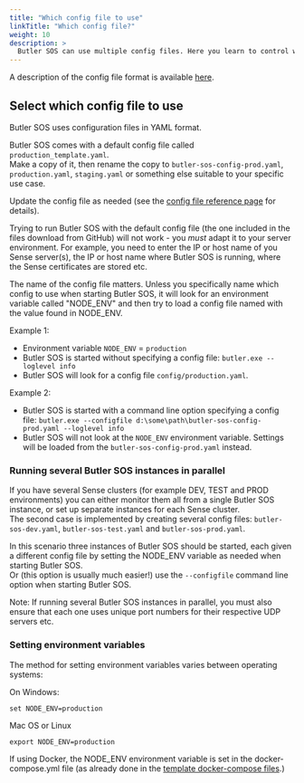 ```yaml
---
title: "Which config file to use"
linkTitle: "Which config file?"
weight: 10
description: >
  Butler SOS can use multiple config files. Here you learn to control which one is used by Butler SOS.
---
```


A description of the config file format is available [here](/docs/reference/config_file_format/).

## Select which config file to use

Butler SOS uses configuration files in YAML format.

Butler SOS comes with a default config file called `production_template.yaml`.  
Make a copy of it, then rename the copy to `butler-sos-config-prod.yaml`, `production.yaml`, `staging.yaml` or something else suitable to your specific use case.

Update the config file as needed (see the [config file reference page](/docs/reference/config_file_format/) for details).

Trying to run Butler SOS with the default config file (the one included in the files download from GitHub) will not work - you _must_ adapt it to your server environment. For example, you need to enter the IP or host name of you Sense server(s), the IP or host name where Butler SOS is running, where the Sense certificates are stored etc.

The name of the config file matters. Unless you specifically name which config to use when starting Butler SOS, it will look for an environment variable called "NODE_ENV" and then try to load a config file named with the value found in NODE_ENV.

Example 1:

- Environment variable `NODE_ENV` = `production`
- Butler SOS is started without specifying a config file: `butler.exe --loglevel info`
- Butler SOS will look for a config file `config/production.yaml`.

Example 2:

- Butler SOS is started with a command line option specifying a config file: `butler.exe --configfile d:\some\path\butler-sos-config-prod.yaml --loglevel info`
- Butler SOS will not look at the `NODE_ENV` environment variable. Settings will be loaded from the `butler-sos-config-prod.yaml` instead.

### Running several Butler SOS instances in parallel

If you have several Sense clusters (for example DEV, TEST and PROD environments) you can either monitor them all from a single Butler SOS instance, or set up separate instances for each Sense cluster.  
The second case is implemented by creating several config files: `butler-sos-dev.yaml`, `butler-sos-test.yaml` and `butler-sos-prod.yaml`.

In this scenario three instances of Butler SOS should be started, each given a different config file by setting the NODE_ENV variable as needed when starting Butler SOS.  
Or (this option is usually much easier!) use the `--configfile` command line option when starting Butler SOS.

Note: If running several Butler SOS instances in parallel, you must also ensure that each one uses unique port numbers for their respective UDP servers etc.

### Setting environment variables

The method for setting environment variables varies between operating systems:

On Windows:

    set NODE_ENV=production

Mac OS or Linux

    export NODE_ENV=production

If using Docker, the NODE_ENV environment variable is set in the docker-compose.yml file (as already done in the [template docker-compose files](https://github.com/ptarmiganlabs/butler-sos/tree/master/docs/docker-compose).)
